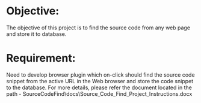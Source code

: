 
# Objective: 
The objective of this project is to find the source code from any web page and store it to database.
# Requirement:
Need to develop browser plugin which on-click should find the source code snippet from the active URL in the Web browser and store the code snippet to the database.
For more details, please refer the document located in the path - SourceCodeFind\docs\Source_Code_Find_Project_Instructions.docx 
